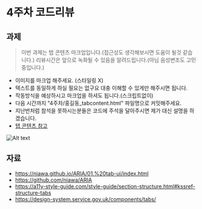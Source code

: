 # 4주차 코드리뷰

## 과제

> 이번 과제는 탭 콘텐츠 마크업입니다.(접근성도 생각해보시면 도움이 될것 같습니다.)
> 리뷰시간은 앞으로 녹화될 수 있음을 알려드립니다.(아님 음성변조도 고민중입니다.)

- 이미지를 마크업 해주세요. (스타일링 X) 
- 텍스트를 동일하게 하실 필요는 없구요 대충 이해할 수 있게만 해주시면 됩니다.
- 작동방식을 예상하시고 마크업을 하셔도 됩니다.(스크립트없이)
- 다음 시간까지 "4주차/홍길동_tabcontent.html" 파일명으로 커밋해주세요.
- 지난번처럼 참석을 못하시는분들은 코드에 주석을 달아주시면 제가 대신 설명을 하겠습니다.
- [탭 콘텐츠 참고](https://www.lguplus.com/mobile?utm_medium=portal_sa&utm_source=google&utm_campaign=ushop_mobile_%EB%A6%AC%EB%89%B4%EC%96%BC-%EC%83%81%EC%8B%9C-PC&utm_term=UPLUS&utm_content=%EA%B2%80%EC%83%89%EA%B4%91%EA%B3%A0_01-%EB%B8%8C%EB%9E%9C%EB%93%9C-01-%EB%B8%8C%EB%9E%9C%EB%93%9C_mobile__&gclid=Cj0KCQiA1NebBhDDARIsAANiDD3DlTRxzC8j8OM5up7nWlIt_UxCdrRmL1WEgdPOak1qy-Q1CEMwTkoaAgUoEALw_wcB)
 
 ![Alt text](/2022/images/week04/tab_content.png)

## 자료

- https://niawa.github.io/ARIA/01.%20tab-ui/index.html
- https://github.com/niawa/ARIA
- https://a11y-style-guide.com/style-guide/section-structure.html#kssref-structure-tabs
- https://design-system.service.gov.uk/components/tabs/